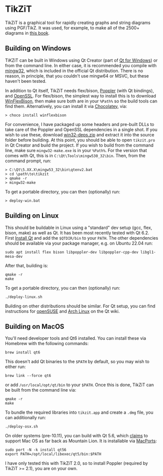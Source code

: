 
# TikZiT

TikZiT is a graphical tool for rapidly creating graphs and string diagrams using PGF/TikZ. It was used, for example, to make all of the 2500+ diagrams in <a href="http://cambridge.org/pqp">this book</a>.

## Building on Windows

TiKZiT can be built in Windows using Qt Creator (part of <a href="http://doc.qt.io/qt-5/windows-support.html">Qt for Windows</a>) or from the command line. In either case, it is recommended you compile with <a href="http://www.mingw.org/">mingw32</a>, which is included in the official Qt distribution. There is no reason, in principle, that you couldn't use mingw64 or MSVC, but these haven't been tested.

In addition to Qt itself, TikZiT needs flex/bison, <a href="https://poppler.freedesktop.org/">Poppler</a> (with Qt bindings), and <a href="https://www.openssl.org/">OpenSSL</a>. For flex/bison, the simplest way to install this is to download <a href="https://github.com/lexxmark/winflexbison">WinFlexBison</a>, then make sure both are in your `%Path%` so the build tools can find them. Alternatively, you can install it via <a href="https://chocolatey.org">Chocolatey</a>, via:

    > choco install winflexbison

For convenience, I have packaged up some headers and pre-built DLLs to take care of the Poppler and OpenSSL dependencies in a single shot. If you wish to use these, download <a href="http://tikzit.github.io/download/win32-deps.zip">win32-deps.zip</a> and extract it into the source folder before building. At this point, you should be able to open `tikzit.pro` in Qt Creator and build the project. If you wish to build from the command line, make sure `mingw32-make.exe` is in your `%Path%`. For the version that comes with Qt, this is in `C:\Qt\Tools\mingw530_32\bin`. Then, from the command prompt, run:

    > C:\Qt\5.XX.X\mingw53_32\bin\qtenv2.bat
    > cd \path\to\tikzit
    > qmake -r
    > mingw32-make

To get a portable directory, you can then (optionally) run:

    > deploy-win.bat



## Building on Linux

This should be buildable in Linux using a "standard" dev setup (gcc, flex, bison, make) as well as Qt. It has been most recently tested with Qt 6.2. First <a href="https://www.qt.io/">Install Qt</a> and add the `$QTDIR/bin` to your `PATH`. The other dependencies should be available via your package manager, e.g. on Ubuntu 22.04 run:

    sudo apt install flex bison libpoppler-dev libpoppler-cpp-dev libgl1-mesa-dev

After that, building is:

    qmake -r
    make

To get a portable directory, you can then (optionally) run:

    ./deploy-linux.sh

Building on other distributions should be similar. For Qt setup, you can find instructions for <a href="https://wiki.qt.io/Install_Qt_5_on_openSUSE">openSUSE</a> and <a href="https://wiki.archlinux.org/index.php/qt">Arch Linux</a> on the Qt wiki.


## Building on MacOS

You'll need developer tools and Qt6 installed. You can install these via Homebrew with the following commands:

    brew install qt6

This doesn't add Qt binaries to the `$PATH` by default, so you may wish to either run:

    brew link --force qt6

or add `/usr/local/opt/qt/bin` to your `$PATH`. Once this is done, TikZiT can be built from the command line via:

    qmake -r
    make

To bundle the required libraries into `tikzit.app` and create a `.dmg` file, you can additionally run:

    ./deploy-osx.sh


On older systems (pre-10.11), you can build with Qt 5.6, which <a href="http://doc.qt.io/qt-5/supported-platforms-and-configurations.html">claims</a> to support Mac OS as far back as Mountain Lion. It is installable via <a href="https://www.macports.org">MacPorts</a>:

    sudo port -N -k install qt56
    export PATH=/opt/local/libexec/qt5/bin:$PATH

I have only tested this with TikZiT 2.0, so to install Poppler (required by TikZiT >= 2.1), you are on your own.
